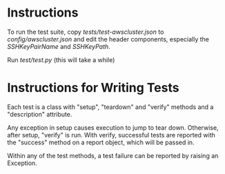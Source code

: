 # Instructions
To run the test suite, copy _tests/test-awscluster.json_ to _config/awscluster.json_
and edit the header components, especially the _SSHKeyPairName_ and _SSHKeyPath_.

Run _test/test.py_ (this will take a while)

# Instructions for Writing Tests

Each test is a class with "setup", "teardown" and "verify" methods and
a "description" attribute.

Any exception in setup causes execution to jump to tear down.  Otherwise,
after setup, "verify" is run.  With verify, successful tests are reported
with the "success" method on a report object, which will be passed in.

Within any of the test methods, a test failure can be reported by raising
an Exception.
